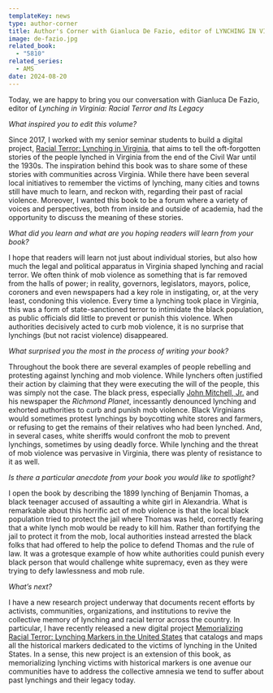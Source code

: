 ```yaml
---
templateKey: news
type: author-corner
title: Author's Corner with Gianluca De Fazio, editor of LYNCHING IN VIRGINIA
image: de-fazio.jpg
related_book:
  - "5810"
related_series:
  - AMS
date: 2024-08-20
---
```

Today, we are happy to bring you our conversation with Gianluca De Fazio, editor of *Lynching in Virginia: Racial Terror and Its Legacy*

*What inspired you to edit this volume?* 

Since 2017, I worked with my senior seminar students to build a digital project, [Racial Terror: Lynching in Virginia](https://sites.lib.jmu.edu/valynchings/), that aims to tell the oft-forgotten stories of the people lynched in Virginia from the end of the Civil War until the 1930s. The inspiration behind this book was to share some of these stories with communities across Virginia. While there have been several local initiatives to remember the victims of lynching, many cities and towns still have much to learn, and reckon with, regarding their past of racial violence. Moreover, I wanted this book to be a forum where a variety of voices and perspectives, both from inside and outside of academia, had the opportunity to discuss the meaning of these stories.

*What did you learn and what are you hoping readers will learn from your book?* 

I hope that readers will learn not just about individual stories, but also how much the legal and political apparatus in Virginia shaped lynching and racial terror. We often think of mob violence as something that is far removed from the halls of power; in reality, governors, legislators, mayors, police, coroners and even newspapers had a key role in instigating, or, at the very least, condoning this violence. Every time a lynching took place in Virginia, this was a form of state-sanctioned terror to intimidate the black population, as public officials did little to prevent or punish this violence. When authorities decisively acted to curb mob violence, it is no surprise that lynchings (but not racist violence) disappeared.

*What surprised you the most in the process of writing your book?* 

Throughout the book there are several examples of people rebelling and protesting against lynching and mob violence. While lynchers often justified their action by claiming that they were executing the will of the people, this was simply not the case. The black press, especially [John Mitchell, Jr.](https://upress.virginia.edu/title/3219/) and his newspaper the *Richmond Planet*, incessantly denounced lynching and exhorted authorities to curb and punish mob violence. Black Virginians would sometimes protest lynchings by boycotting white stores and farmers, or refusing to get the remains of their relatives who had been lynched. And, in several cases, white sheriffs would confront the mob to prevent lynchings, sometimes by using deadly force. While lynching and the threat of mob violence was pervasive in Virginia, there was plenty of resistance to it as well.

*Is there a particular anecdote from your book you would like to spotlight?*

I open the book by describing the 1899 lynching of Benjamin Thomas, a black teenager accused of assaulting a white girl in Alexandria. What is remarkable about this horrific act of mob violence is that the local black population tried to protect the jail where Thomas was held, correctly fearing that a white lynch mob would be ready to kill him. Rather than fortifying the jail to protect it from the mob, local authorities instead arrested the black folks that had offered to help the police to defend Thomas and the rule of law. It was a grotesque example of how white authorities could punish every black person that would challenge white supremacy, even as they were trying to defy lawlessness and mob rule.

*What’s next?* 

I have a new research project underway that documents recent efforts by activists, communities, organizations, and institutions to revive the collective memory of lynching and racial terror across the country. In particular, I have recently released a new digital project [Memorializing Racial Terror: Lynching Markers in the United States](https://sites.lib.jmu.edu/lynchingmarkers/) that catalogs and maps all the historical markers dedicated to the victims of lynching in the United States. In a sense, this new project is an extension of this book, as memorializing lynching victims with historical markers is one avenue our communities have to address the collective amnesia we tend to suffer about past lynchings and their legacy today.